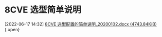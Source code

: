 #  8CVE 选型简单说明
[2022-06-17 14:32] [8CVE 选型配置的简单说明_20200102.docx (4743.84KiB)](./FILES/010%208CVE%20选型简单说明.md/8CVE%20选型配置的简单说明_20200102.docx){.open}
